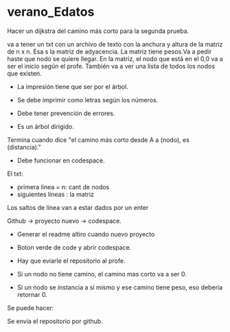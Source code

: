 # verano_Edatos

Hacer un dijkstra del camino más corto para la segunda prueba.

va a tener un txt con un archivo de texto con la anchura y altura de la matriz de n x n. Esa s la matriz de adyacencia.
La matriz tiene pesos.Va a pedir haste que nodo se quiere llegar. En la matriz, el nodo que está en el 0,0 va a ser el inicio según el profe. 
También va a ver una lista de todos los nodos que existen.  

- La impresión tiene que ser por el árbol. 

- Se debe imprimir como letras según los números. 

- Debe tener prevención de errores.

- Es un árbol dirigido.

Termina cuando dice "el camino más corto desde A a (nodo), es (distancia)."

- Debe funcionar en codespace.

El txt:

- primera linea = n: cant de nodos
- siguientes líneas : la matriz

Los saltos de línea van a estar dados por un enter

Github -> proyecto nuevo -> codespace.

- Generar el readme altiro cuando nuevo proyecto

- Boton verde de code y abrir codespace.

- Hay que eviarle el repositorio al profe.

- Si un nodo no tiene camino, el camino mas corto va a ser 0.

- Si un nodo se instancia a sí mismo y ese camino tiene peso, eso debería retornar 0.

Se puede hacer:

Se envía el repositorio por github.